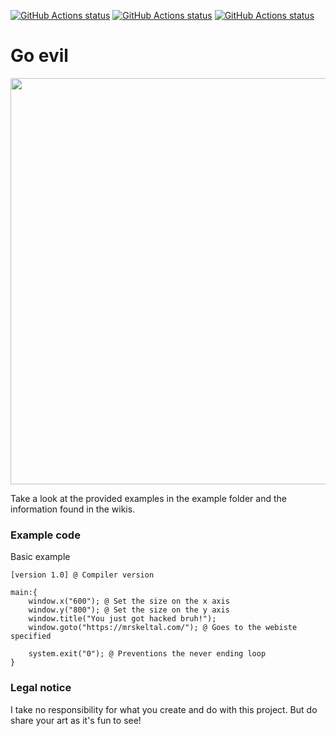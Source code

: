 [<!--lint ignore no-dead-urls-->![GitHub Actions status](https://github.com/s9rA16Bf4/go-evil/workflows/Building%20on%20latest%20ubuntu/badge.svg)](https://github.com/s9rA16Bf4/go-evil/actions?workflow=Building+on+latest+ubuntu)
[<!--lint ignore no-dead-urls-->![GitHub Actions status](https://github.com/s9rA16Bf4/go-evil/workflows/Building%20on%20latest%20macos/badge.svg)](https://github.com/s9rA16Bf4/go-evil/actions?workflow=Building+on+latest+macos)
[<!--lint ignore no-dead-urls-->![GitHub Actions status](https://github.com/s9rA16Bf4/go-evil/workflows/Building%20on%20latest%20windows/badge.svg)](https://github.com/s9rA16Bf4/go-evil/actions?workflow=Building+on+latest+windows)

# Go evil
<img src="https://github.com/s9rA16Bf4/go-evil/blob/unstable/pictures/logo.png" width="650"/>


Take a look at the provided examples in the example folder and the information found in the wikis.

### Example code
Basic example
```
[version 1.0] @ Compiler version

main:{
    window.x("600"); @ Set the size on the x axis
    window.y("800"); @ Set the size on the y axis
    window.title("You just got hacked bruh!");
    window.goto("https://mrskeltal.com/"); @ Goes to the webiste specified

    system.exit("0"); @ Preventions the never ending loop
}
```


### Legal notice
I take no responsibility for what you create and do with this project. But do share your art as it's fun to see!

